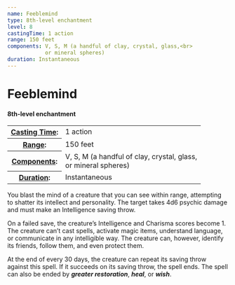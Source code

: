 ```yaml
---
name: Feeblemind
type: 8th-level enchantment
level: 8
castingTime: 1 action
range: 150 feet
components: V, S, M (a handful of clay, crystal, glass,<br>
			or mineral spheres)
duration: Instantaneous
---
```


Feeblemind
==========

#### 8th-level enchantment

<table cellspacing="0" class="statBlock"><tbody><tr><th><a href="/srd/spellcasting/castingASpell.htm#castingtime">Casting Time</a>:</th><td>1 action</td></tr><tr><th><a href="/srd/spellcasting/castingASpell.htm#range">Range</a>:</th><td>150 feet</td></tr><tr><th><a href="/srd/spellcasting/castingASpell.htm#components">Components</a>:</th><td>V, S, M (a handful of clay, crystal, glass,<br>or mineral spheres)</td></tr><tr><th><a href="/srd/spellcasting/castingASpell.htm#duration">Duration</a>:</th><td>Instantaneous</td></tr></tbody></table>

You blast the mind of a creature that you can see within range, attempting to shatter its intellect and personality. The target takes 4d6 psychic damage and must make an Intelligence saving throw.

On a failed save, the creature’s Intelligence and Charisma scores become 1. The creature can’t cast spells, activate magic items, understand language, or communicate in any intelligible way. The creature can, however, identify its friends, follow them, and even protect them.

At the end of every 30 days, the creature can repeat its saving throw against this spell. If it succeeds on its saving throw, the spell ends. The spell can also be ended by _**greater restoration**_, _**heal**_, or _**wish**_.